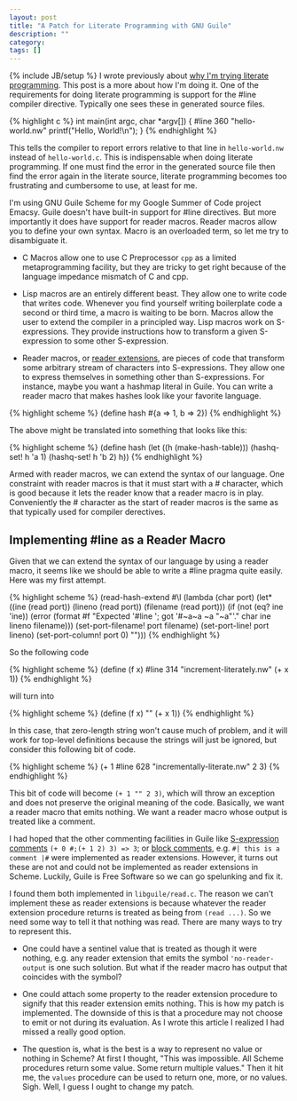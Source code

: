 ```yaml
---
layout: post
title: "A Patch for Literate Programming with GNU Guile"
description: ""
category: 
tags: []
---
```

{% include JB/setup %}
I wrote previously about <a href="/2013/05/20/why-im-trying-literate-programming">why I'm trying literate programming</a>. This
post is a more about how I'm doing it. One of the requirements for
doing literate programming is support for the #line compiler
directive. Typically one sees these in generated source files.

{% highlight c %}
int main(int argc, char *argv[]) {
    #line 360 "hello-world.nw"
    printf("Hello, World!\n");
}
{% endhighlight %}

This tells the compiler to report errors relative to that line in
`hello-world.nw` instead of `hello-world.c`. This is indispensable
when doing literate programming. If one must find the error in the
generated source file then find the error again in the literate
source, literate programming becomes too frustrating and cumbersome to
use, at least for me.

I'm using GNU Guile Scheme for my Google Summer of Code project
Emacsy. Guile doesn't have built-in support for #line directives. But
more importantly it does have support for reader macros.  Reader
macros allow you to define your own syntax. Macro is an overloaded
term, so let me try to disambiguate it.

* C Macros allow one to use C Preprocessor `cpp` as a limited
  metaprogramming facility, but they are tricky to get right because
  of the language impedance mismatch of C and cpp.

* Lisp macros are an entirely different beast. They allow one to write
  code that writes code. Whenever you find yourself writing
  boilerplate code a second or third time, a macro is waiting to be
  born. Macros allow the user to extend the compiler in a principled
  way. Lisp macros work on S-expressions. They provide instructions
  how to transform a given S-expression to some other S-expression.

* Reader macros, or [reader
  extensions](http://www.gnu.org/software/guile/manual/guile.html#Reader-Extensions),
  are pieces of code that transform some arbitrary stream of
  characters into S-expressions. They allow one to express themselves
  in something other than S-expressions. For instance, maybe you want
  a hashmap literal in Guile.  You can write a reader macro that makes
  hashes look like your favorite language.

{% highlight scheme %}
(define hash #{a => 1, b => 2})
{% endhighlight %}

  The above might be translated into something that looks like this:

{% highlight scheme %}
(define hash (let ((h (make-hash-table)))
               (hashq-set! h 'a 1)
               (hashq-set! h 'b 2)
              h))
{% endhighlight %}

  Armed with reader macros, we can extend the syntax of our language.
  One constraint with reader macros is that it must start with a #
  character, which is good because it lets the reader know that a
  reader macro is in play.  Conveniently the # character as the start
  of reader macros is the same as that typically used for compiler
  derectives.

## Implementing #line as a Reader Macro

Given that we can extend the syntax of our language by using a reader
macro, it seems like we should be able to write a #line pragma quite
easily.  Here was my first attempt.  

{% highlight scheme %}
(read-hash-extend 
 #\l 
 (lambda (char port)
   (let* ((ine (read port))
          (lineno (read port))
          (filename (read port)))
     (if (not (eq? ine 'ine))
         (error 
          (format 
           #f
           "Expected '#line <line-number> <filename>'; got '#~a~a ~a \"~a\"'." 
            char ine lineno filename)))
     (set-port-filename! port filename)
     (set-port-line! port lineno)
     (set-port-column! port 0)
     "")))
{% endhighlight %}

So the following code 

{% highlight scheme %}
(define (f x)
#line 314 "increment-literately.nw"
  (+ x 1))
{% endhighlight %}

will turn into

{% highlight scheme %}
(define (f x)
""
  (+ x 1))
{% endhighlight %}
     
In this case, that zero-length string won't cause much of problem, and
it will work for top-level definitions because the strings will just
be ignored, but consider this following bit of code.

{% highlight scheme %}
(+ 1
#line 628 "incrementally-literate.nw"
  2
  3)
{% endhighlight %}

This bit of code will become `(+ 1 "" 2 3)`, which will throw an
exception and does not preserve the original meaning of the code.
Basically, we want a reader macro that emits nothing.  We want a
reader macro whose output is treated like a comment.  

I had hoped that the other commenting facilities in Guile like
[S-expression comments](http://srfi.schemers.org/srfi-62/srfi-62.html)
`(+ 0 #;(+ 1 2) 3) => 3`; or [block
comments](http://www.gnu.org/software/guile/manual/guile.html#Block-Comments),
e.g. `#| this is a comment |#` were implemented as reader extensions.
However, it turns out these are not and could not be implemented as
reader extensions in Scheme.  Luckily, Guile is Free Software so we
can go spelunking and fix it.  

I found them both implemented in `libguile/read.c`.  The reason we
can't implement these as reader extensions is because whatever the
reader extension procedure returns is treated as being from `(read
...)`.  So we need some way to tell it that nothing was read.  There
are many ways to try to represent this.  

* One could have a sentinel value that is treated as though it were
nothing, e.g. any reader extension that emits the symbol
`'no-reader-output` is one such solution.  But what if the reader
macro has output that coincides with the symbol?  

* One could attach some property to the reader extension procedure to
  signify that this reader extension emits nothing.  This is how my
  patch is implemented.  The downside of this is that a procedure may
  not choose to emit or not during its evaluation. As I wrote this
  article I realized I had missed a really good option.

* The question is, what is the best is a way to represent no value or
  nothing in Scheme?  At first I thought, "This was impossible. All
  Scheme procedures return some value.  Some return multiple values."
  Then it hit me, the `values` procedure can be used to return one,
  more, or no values.  Sigh.  Well, I guess I ought to change my
  patch.





